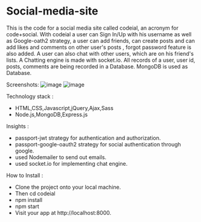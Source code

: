 # Social-media-site
This is the code for a  social media site called codeial, an acronym for code+social.
With codeial a user can Sign In/Up with his username as well as Google-oath2 strategy,
a user can add friends, can create posts and can add likes and comments on other user's posts
, forgot password feature is also added. A user can also chat with other users, which are on his friend's lists.
A Chatting engine is made with socket.io. All records of a user, user id, posts, comments are being recorded in a Database.
MongoDB is used as Database.

Screenshots:
![image](https://user-images.githubusercontent.com/87467419/135202599-39e21fa8-c651-4b1b-bbc6-b24e92fd7bb7.png)
![image](https://user-images.githubusercontent.com/87467419/135202620-db66679b-9dc3-4c19-8216-0fd7d7cb3def.png)


Technology stack : 
* HTML,CSS,Javascript,jQuery,Ajax,Sass
* Node.js,MongoDB,Express.js

Insights :
* passport-jwt strategy for authentication and authorization.
* passport-google-oauth2 strategy for social authentication through  google.
* used Nodemailer to send out emails.
* used socket.io for implementing chat engine.

How to Install :
* Clone the project onto your local machine.
* Then cd codeial
* npm install
* npm start
* Visit your app at http://localhost:8000.

